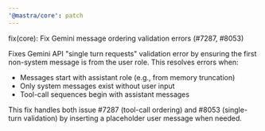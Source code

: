 ```yaml
---
'@mastra/core': patch
---
```


fix(core): Fix Gemini message ordering validation errors (#7287, #8053)

Fixes Gemini API "single turn requests" validation error by ensuring the first non-system message is from the user role. This resolves errors when:
- Messages start with assistant role (e.g., from memory truncation)
- Only system messages exist without user input
- Tool-call sequences begin with assistant messages

This fix handles both issue #7287 (tool-call ordering) and #8053 (single-turn validation) by inserting a placeholder user message when needed.
